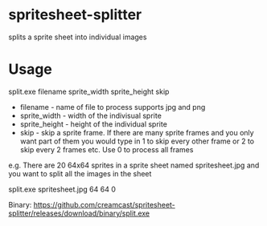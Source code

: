 # spritesheet-splitter
splits a sprite sheet into individual images

# Usage

split.exe filename sprite_width sprite_height skip

* filename - name of file to process supports jpg and png
* sprite_width - width of the indivisual sprite
* sprite_height - height of the individual sprite
* skip - skip a sprite frame. If there are many sprite frames and you only want part of them you would type in 1 to skip every other frame or 2 to skip every 2 frames etc. Use 0 to process all frames

e.g. There are 20 64x64 sprites in a sprite sheet named spritesheet.jpg and you want to split all the images in the sheet

split.exe spritesheet.jpg 64 64 0

Binary: https://github.com/creamcast/spritesheet-splitter/releases/download/binary/split.exe
